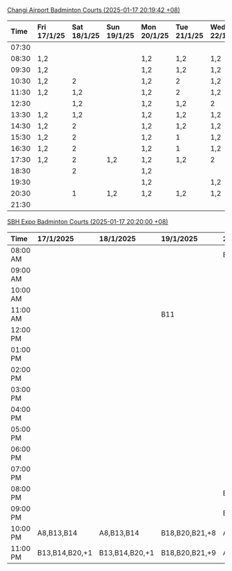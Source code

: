 [Changi Airport Badminton Courts (2025-01-17 20:19:42 +08)](https://www.carc.org.sg/FacilityBooking.aspx)

| Time   | Fri 17/1/25   | Sat 18/1/25   | Sun 19/1/25   | Mon 20/1/25   | Tue 21/1/25   | Wed 22/1/25   | Thu 23/1/25   |
|:-------|:--------------|:--------------|:--------------|:--------------|:--------------|:--------------|:--------------|
| 07:30  |               |               |               |               |               |               |               |
| 08:30  | 1,2           |               |               | 1,2           | 1,2           | 1,2           | 1,2           |
| 09:30  | 1,2           |               |               | 1,2           | 1,2           | 1,2           | 1,2           |
| 10:30  | 1,2           | 2             |               | 1,2           | 2             | 1,2           | 1,2           |
| 11:30  | 1,2           | 1,2           |               | 1,2           | 2             | 1,2           | 1,2           |
| 12:30  |               | 1,2           |               | 1,2           | 1,2           | 2             | 1,2           |
| 13:30  | 1,2           | 1,2           |               | 1,2           | 1,2           | 1,2           | 1,2           |
| 14:30  | 1,2           | 2             |               | 1,2           | 1,2           | 1,2           | 1,2           |
| 15:30  | 1,2           | 2             |               | 1,2           | 1             | 1,2           | 1,2           |
| 16:30  | 1,2           | 2             |               | 1,2           | 1             | 1,2           | 1,2           |
| 17:30  | 1,2           | 2             | 1,2           | 1,2           | 1,2           | 2             | 1,2           |
| 18:30  |               | 2             |               | 1,2           |               |               | 2             |
| 19:30  |               |               |               | 1,2           |               | 1,2           | 2             |
| 20:30  |               | 1             | 1,2           | 1,2           | 1,2           | 1,2           | 1,2           |
| 21:30  |               |               |               |               |               |               |               |

[SBH Expo Badminton Courts (2025-01-17 20:20:00 +08)](https://singaporebadmintonhall.getomnify.com/widgets/O3MRKGBH359GA55KHMG1RD)

| Time     | 17/1/2025      | 18/1/2025      | 19/1/2025      | 20/1/2025      | 21/1/2025       | 22/1/2025       | 23/1/2025       |
|:---------|:---------------|:---------------|:---------------|:---------------|:----------------|:----------------|:----------------|
| 08:00 AM |                |                |                | B18,B20,B21,+7 | B19,B21,B22,+14 | B19,B21,B22,+19 | B19,B21,B22,+19 |
| 09:00 AM |                |                |                |                | B19,B21,B22,+14 | B19,B21,B22,+19 | B19,B21,B22,+18 |
| 10:00 AM |                |                |                |                | B19,B21,B22,+16 | B18,B21,B22,+14 | B19,B21,B22,+18 |
| 11:00 AM |                |                | B11            |                | B19,B21,B22,+16 | B18,B21,B22,+15 | B19,B21,B22,+18 |
| 12:00 PM |                |                |                |                | B19,B21,B22,+13 | B19,B21,B22,+19 | B19,B21,B22,+19 |
| 01:00 PM |                |                |                |                | B19,B21,B22,+13 | B19,B21,B22,+19 | B19,B21,B22,+19 |
| 02:00 PM |                |                |                |                | B19,B21,B22,+16 | B19,B21,B22,+18 | B19,B21,B22,+17 |
| 03:00 PM |                |                |                |                | B17,B19,B20,+4  | B19,B21,B22,+7  | B19,B21,B22,+16 |
| 04:00 PM |                |                |                |                | B16,B17,B20,+3  | B20,B21,B22,+3  | B21             |
| 05:00 PM |                |                |                |                | B19,B21,B22,+10 | B14,B15,B16     |                 |
| 06:00 PM |                |                |                |                |                 |                 |                 |
| 07:00 PM |                |                |                |                |                 |                 |                 |
| 08:00 PM |                |                |                | B18,B20,B21,+1 |                 |                 |                 |
| 09:00 PM |                |                |                | B19,B21,B22,+7 |                 |                 | B22             |
| 10:00 PM | A8,B13,B14     | A8,B13,B14     | B18,B20,B21,+8 | A10,A8,A9,+5   | A10,A8,A9,+7    | A7,A8,A9,+5     |                 |
| 11:00 PM | B13,B14,B20,+1 | B13,B14,B20,+1 | B18,B20,B21,+9 | A10,A8,A9,+6   | A10,A8,A9,+7    | A7,A8,A9,+6     |                 |

